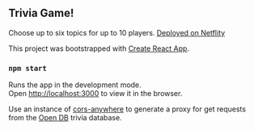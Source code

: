 ## Trivia Game!

Choose up to six topics for up to 10 players. 
[Deployed on Netflity](https://trivia-game.netlify.app/)


This project was bootstrapped with [Create React App](https://github.com/facebook/create-react-app).


### `npm start`

Runs the app in the development mode.<br />
Open [http://localhost:3000](http://localhost:3000) to view it in the browser.


Use an instance of [cors-anywhere](https://cors-anywhere.herokuapp.com) to generate a proxy for get requests from the [Open DB](https://opentdb.com) trivia database.
